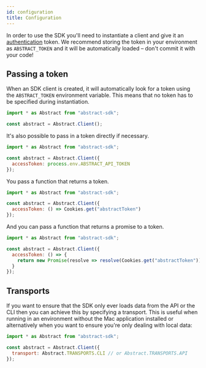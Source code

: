 ```yaml
---
id: configuration
title: Configuration
---
```


In order to use the SDK you'll need to instantiate a client and give it an [authentication](/docs/authentication) token. We recommend storing the token in your environment as `ABSTRACT_TOKEN` and it will be automatically loaded – don't commit it with your code!

## Passing a token

When an SDK client is created, it will automatically look for a token using the `ABSTRACT_TOKEN` environment variable. This means that no token has to be specified during instantiation.

```js
import * as Abstract from "abstract-sdk";

const abstract = Abstract.Client();
```

It's also possible to pass in a token directly if necessary.

```js
import * as Abstract from "abstract-sdk";

const abstract = Abstract.Client({
  accessToken: process.env.ABSTRACT_API_TOKEN
});
```

You pass a function that returns a token.

```js
import * as Abstract from "abstract-sdk";

const abstract = Abstract.Client({
  accessToken: () => Cookies.get("abstractToken")
});
```

And you can pass a function that returns a promise to a token.

```js
import * as Abstract from "abstract-sdk";

const abstract = Abstract.Client({
  accessToken: () => {
    return new Promise(resolve => resolve(Cookies.get("abstractToken")));
  }
});
```

## Transports

If you want to ensure that the SDK only ever loads data from the API or the CLI then you can achieve this by specifying a transport. This is useful when running in an environment without the Mac application installed or alternatively when you want to ensure you're only dealing with local data:

```js
import * as Abstract from "abstract-sdk";

const abstract = Abstract.Client({
  transport: Abstract.TRANSPORTS.CLI // or Abstract.TRANSPORTS.API
});
```
